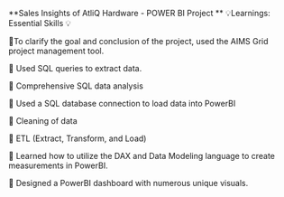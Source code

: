 **Sales Insights of AtliQ Hardware - POWER BI Project
**
💡Learnings: Essential Skills 💡

📝To clarify the goal and conclusion of the project, used the AIMS Grid project management tool.

📝 Used SQL queries to extract data.

📝 Comprehensive SQL data analysis

📝 Used a SQL database connection to load data into PowerBI

📝 Cleaning of data

📝 ETL (Extract, Transform, and Load)

📝 Learned how to utilize the DAX and Data Modeling language to create measurements in PowerBI.

📝 Designed a PowerBI dashboard with numerous unique visuals.
